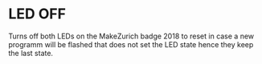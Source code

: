 # LED OFF

Turns off both LEDs on the MakeZurich badge 2018 to reset in case a new programm will be flashed that does not set the LED state hence they keep the last state.
